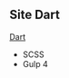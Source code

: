 ## Site Dart
[Dart]( https://iliazhukovskii.github.io/DartProject/ "Launch a website")

- SCSS
- Gulp 4

